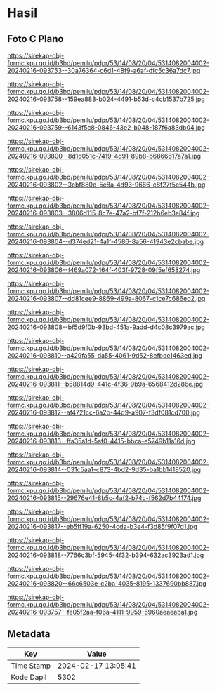 # Hasil

## Foto C Plano

https://sirekap-obj-formc.kpu.go.id/b3bd/pemilu/pdpr/53/14/08/20/04/5314082004002-20240216-093753--30a76364-c6d1-48f9-a6af-dfc5c36a7dc7.jpg

https://sirekap-obj-formc.kpu.go.id/b3bd/pemilu/pdpr/53/14/08/20/04/5314082004002-20240216-093758--159ea888-b024-4491-b53d-c4cb1537b725.jpg

https://sirekap-obj-formc.kpu.go.id/b3bd/pemilu/pdpr/53/14/08/20/04/5314082004002-20240216-093759--6143f5c8-0846-43e2-b048-187f6a83db04.jpg

https://sirekap-obj-formc.kpu.go.id/b3bd/pemilu/pdpr/53/14/08/20/04/5314082004002-20240216-093800--8d1d051c-7419-4d91-89b8-b6866617a7a1.jpg

https://sirekap-obj-formc.kpu.go.id/b3bd/pemilu/pdpr/53/14/08/20/04/5314082004002-20240216-093802--3cbf880d-5e8a-4d93-9666-c8f27f5e544b.jpg

https://sirekap-obj-formc.kpu.go.id/b3bd/pemilu/pdpr/53/14/08/20/04/5314082004002-20240216-093803--3806d115-8c7e-47a2-bf7f-212b6eb3e84f.jpg

https://sirekap-obj-formc.kpu.go.id/b3bd/pemilu/pdpr/53/14/08/20/04/5314082004002-20240216-093804--d374ed21-4a1f-4586-8a56-41943e2cbabe.jpg

https://sirekap-obj-formc.kpu.go.id/b3bd/pemilu/pdpr/53/14/08/20/04/5314082004002-20240216-093806--f469a072-164f-403f-9728-09f5ef658274.jpg

https://sirekap-obj-formc.kpu.go.id/b3bd/pemilu/pdpr/53/14/08/20/04/5314082004002-20240216-093807--dd81cee9-8869-499a-8067-c1ce7c686ed2.jpg

https://sirekap-obj-formc.kpu.go.id/b3bd/pemilu/pdpr/53/14/08/20/04/5314082004002-20240216-093808--bf5d9f0b-93bd-451a-9add-d4c08c3979ac.jpg

https://sirekap-obj-formc.kpu.go.id/b3bd/pemilu/pdpr/53/14/08/20/04/5314082004002-20240216-093810--a429fa55-da55-4061-9d52-8efbdc1463ed.jpg

https://sirekap-obj-formc.kpu.go.id/b3bd/pemilu/pdpr/53/14/08/20/04/5314082004002-20240216-093811--b58814d9-441c-4f36-9b9a-6568412d286e.jpg

https://sirekap-obj-formc.kpu.go.id/b3bd/pemilu/pdpr/53/14/08/20/04/5314082004002-20240216-093812--af4721cc-6a2b-44d9-a907-f3df081cd700.jpg

https://sirekap-obj-formc.kpu.go.id/b3bd/pemilu/pdpr/53/14/08/20/04/5314082004002-20240216-093813--ffa35a1d-5af0-4415-bbca-e5749b11a16d.jpg

https://sirekap-obj-formc.kpu.go.id/b3bd/pemilu/pdpr/53/14/08/20/04/5314082004002-20240216-093814--031c5aa1-c873-4bd2-9d35-ba1bb1418520.jpg

https://sirekap-obj-formc.kpu.go.id/b3bd/pemilu/pdpr/53/14/08/20/04/5314082004002-20240216-093815--29676e41-8b5c-4af2-b74c-f562d7b44174.jpg

https://sirekap-obj-formc.kpu.go.id/b3bd/pemilu/pdpr/53/14/08/20/04/5314082004002-20240216-093817--eb5ff19a-6250-4cda-b3e4-f3d85f9f07d1.jpg

https://sirekap-obj-formc.kpu.go.id/b3bd/pemilu/pdpr/53/14/08/20/04/5314082004002-20240216-093818--7766c3bf-5945-4f32-b394-632ac3923ad1.jpg

https://sirekap-obj-formc.kpu.go.id/b3bd/pemilu/pdpr/53/14/08/20/04/5314082004002-20240216-093820--66c6503e-c2ba-4035-8195-1337690bb887.jpg

https://sirekap-obj-formc.kpu.go.id/b3bd/pemilu/pdpr/53/14/08/20/04/5314082004002-20240216-093757--fe05f2aa-f06a-4111-9959-5960aeaeaba1.jpg


## Metadata

| Key        | Value               |
| ---------- | ------------------- |
| Time Stamp | 2024-02-17 13:05:41 |
| Kode Dapil | 5302                |



